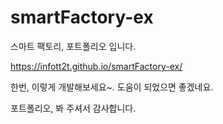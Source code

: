 # smartFactory-ex

스마트 팩토리, 포트폴리오 입니다.

 https://infott2t.github.io/smartFactory-ex/

한번, 이렇게 개발해보세요~.  도움이 되었으면 좋겠네요.


포트폴리오, 봐 주셔서 감사합니다.
